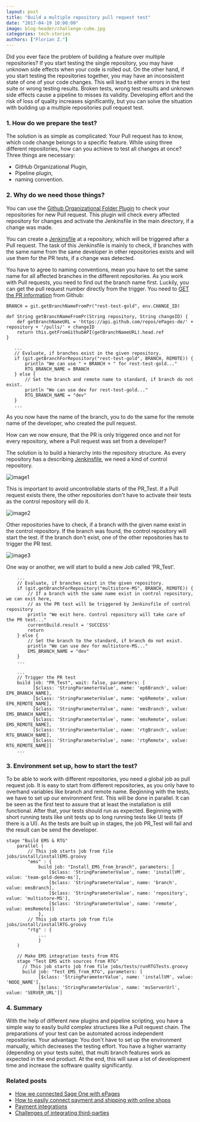 ```yaml
---
layout: post
title: "Build a multiple repository pull request test"
date: "2017-04-19 10:00:00"
image: blog-header/challenge-cube.jpg
categories: tech-stories
authors: ["Florian Z."]
---
```


Did you ever face the problem of building a feature over multiple repositories?
If you start testing the single repository, you may have unknown side effects when your code is rolled out.
On the other hand, if you start testing the repositories together, you may have an inconsistent state of one of your code changes.
This will lead to either errors in the test suite or wrong testing results.
Broken tests, wrong test results and unknown side effects cause a pipeline to misses its validity.
Developing effort and the risk of loss of quality increases significantly, but you can solve the situation with building up a multiple repositories pull request test.

### 1. How do we prepare the test?
The solution is as simple as complicated: Your Pull request has to know, which code change belongs to a specific feature.
While using three different repositories, how can you achieve to test all changes at once?
Three things are necessary:
* GitHub Organizational Plugin,
* Pipeline plugin,
* naming convention.

### 2. Why do we need those things?
You can use the [Github Organizational Folder Plugin](https://wiki.jenkins-ci.org/display/JENKINS/GitHub+Organization+Folder+Plugin) to check your repositories for new Pull request.
This plugin will check every affected repository for changes and activate the Jenkinsfile in the main directory, if a change was made.

You can create a [Jenkinsfile](https://jenkins.io/doc/book/pipeline/jenkinsfile/) at a repository, which will be triggered after a Pull request.
The task of this Jenkinsfile is mainly to check, if branches with the same name from the same developer in other repositories exists and will use them for the PR tests, if a change was detected.

You have to agree to naming conventions, mean you have to set the same name for all affected branches in the different repositories.
As you work with Pull requests, you need to find out the branch name first.
Luckily, you can get the pull request number directly from the trigger.
You need to [GET the PR information](https://developer.github.com/v3/pulls/#get-a-single-pull-request) from Github:
````
BRANCH = git.getBranchNameFromPr("rest-test-gold", env.CHANGE_ID)
````
````
def String getBranchNameFromPr(String repository, String changeID) {
    def getBranchNameURL = 'https://api.github.com/repos/ePages-de/' + repository + '/pulls/' + changeID
    return this.getFromGithubAPI(getBranchNameURL).head.ref
}
````
 ````
    ...
    // Evaluate, if branches exist in the given repository.
    if (git.getBranchForRepository("rest-test-gold", BRANCH, REMOTE)) {
        println "We can use " + BRANCH + " for rest-test-gold..."
        RTG_BRANCH_NAME = BRANCH
    } else {
        // Set the branch and remote name to standard, if branch do not exist.
        println "We can use dev for rest-test-gold..."
        RTG_BRANCH_NAME = "dev"
    }
    ...
 ````
As you now have the name of the branch, you to do the same for the remote name of the developer, who created the pull request.

How can we now ensure, that the PR is only triggered once and not for every repository, where a Pull request was set from a developer?

The solution is to build a hierarchy into the repository structure.
As every repository has a describing [Jenkinsfile](https://jenkins.io/doc/book/pipeline/jenkinsfile/), we need a kind of control repository.

![image1](../../assets/images/blog/blog-pr-test-1.png "PR to control repository")

This is important to avoid uncontrollable starts of the PR_Test.
If a Pull request exists there, the other repositories don't have to activate their tests as the control repository will do it.

![image2](../../assets/images/blog/blog-pr-test-2.png "PR to other repository")

Other repositories have to check, if a branch with the given name exist in the control repository.
If the branch was found, the control repository will start the test.
If the branch don't exist, one of the other repositories has to trigger the PR test.

![image3](../../assets/images/blog/blog-pr-test-3.png  "PR to every repository")

One way or another, we will start to build a new Job called 'PR_Test'.

````
    ...
    // Evaluate, if branches exist in the given repository.
    if (git.getBranchForRepository("multistore-MS", BRANCH, REMOTE)) {
        // If a branch with the same name exist in control repository, we can exit here,
        // as the PR test will be triggered by Jenkinsfile of control repository
        println "We exit here. Control repository will take care of the PR test..."
        currentBuild.result = 'SUCCESS'
        return
    } else {
        // Set the branch to the standard, if branch do not exist.
        println "We can use dev for multistore-MS..."
        EMS_BRANCH_NAME = "dev"
    }
    ...
````
```
    ...
    // Trigger the PR test
    build job: "PR_Test", wait: false, parameters: [
          [$class: 'StringParameterValue', name: 'ep6Branch', value: EP6_BRANCH_NAME],
          [$class: 'StringParameterValue', name: 'ep6Remote', value: EP6_REMOTE_NAME],
          [$class: 'StringParameterValue', name: 'emsBranch', value: EMS_BRANCH_NAME],
          [$class: 'StringParameterValue', name: 'emsRemote', value: EMS_REMOTE_NAME],
          [$class: 'StringParameterValue', name: 'rtgBranch', value: RTG_BRANCH_NAME],
          [$class: 'StringParameterValue', name: 'rtgRemote', value: RTG_REMOTE_NAME]]
    ...
```

### 3. Environment set up, how to start the test?

To be able to work with different repositories, you need a global job as pull request job.
It is easy to start from different repositories, as you only have to overhand variables like branch and remote name.
Beginning with the tests, we have to set up our environment first.
This will be done in parallel.
It can be seen as the first test to assure that at least the installation is still functional.
After that, your tests should run as expected.
Beginning with short running tests like unit tests up to long running tests like UI tests (if there is a UI).
As the tests are built up in stages, the job PR_Test will fail and the result can be send the developer.

````
stage "Build EMS & RTG"
    parallel (
        // This job starts job from file jobs/install/installEMS.groovy
        "ems" : {
            build job: "Install_EMS_from_branch", parameters: [
                [$class: 'StringParameterValue', name: 'installVM', value: 'team-gold-demo-ms'],
                [$class: 'StringParameterValue', name: 'branch', value: emsBranch],
                [$class: 'StringParameterValue', name: 'repository', value: 'multistore-MS'],
                [$class: 'StringParameterValue', name: 'remote', value: emsRemote]]
            },
        // This job starts job from file jobs/install/installRTG.groovy
        "rtg" : {
            ...
            }
    )
````

````
    // Make EMS integration tests from RTG
    stage "Test EMS with sources from RTG"
      // This job starts job from file jobs/tests/runRTGTests.groovy
      build job: "Test_EMS_from_RTG", parameters: [
            [$class: 'StringParameterValue', name: 'installVM', value: 'NODE_NAME'],
            [$class: 'StringParameterValue', name: 'msServerUrl', value: 'SERVER_URL']]
````

### 4. Summary

With the help of different new plugins and pipeline scripting, you have a simple way to easily build complex structures like a Pull request chain.
The preparations of your test can be automated across independent repositories.
Your advantage: You don't have to set up the environment manually, which decreases the testing effort.
You have a higher warranty (depending on your tests suite), that multi branch features work as expected in the end product.
At the end, this will save a lot of development time and increase the software quality significantly.


### Related posts

* [How we connected Sage One with ePages](https://developer.epages.com/blog/2016/08/12/how-we-connected-sageone-with-epages.html)
* [How to easily connect payment and shipping with online shops](https://developer.epages.com/blog/2016/08/02/how-to-easily-connect-payment-and-shipping-with-online-shops.html)
* [Payment integrations](https://developer.epages.com/blog/2015/11/03/payment-integrations.html)
* [Challenges of integrating third-parties](https://developer.epages.com/blog/2015/07/20/challenges-of-integrating-third-parties.html)
